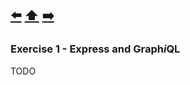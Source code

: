 [⬅️](exercise-0.md) [⬆️️](../README.md) [➡️](exercise-2.md)
---

### Exercise 1 - Express and Graph*i*QL

TODO